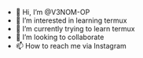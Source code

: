 - 👋 Hi, I’m @V3NOM-OP
- 👀 I’m interested in learning termux
- 🌱 I’m currently trying to learn termux
- 💞️ I’m looking to collaborate 
- 📫 How to reach me via Instagram
<!---
V3NOM-OP/V3NOM-OP is a ✨ special ✨ repository because its `README.md` (this file) appears on your GitHub profile.
You can click the Preview link to take a look at your changes.
--->
